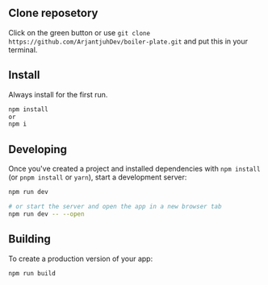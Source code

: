 ## Clone reposetory

Click on the green button or use `git clone https://github.com/ArjantjuhDev/boiler-plate.git` and put this in your terminal.
## Install

Always install for the first run.
```bash
npm install
or
npm i
```

## Developing

Once you've created a project and installed dependencies with `npm install` (or `pnpm install` or `yarn`), start a development server:

```bash
npm run dev

# or start the server and open the app in a new browser tab
npm run dev -- --open
```

## Building

To create a production version of your app:

```bash
npm run build
```

